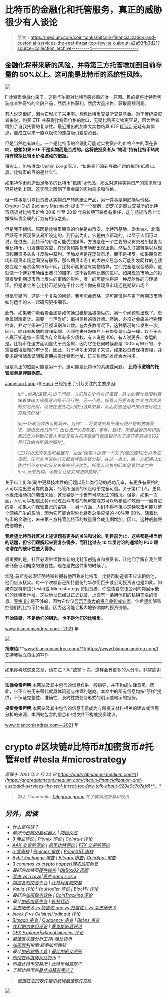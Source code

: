 # 比特币的金融化和托管服务，真正的威胁很少有人谈论

> 原文：<https://medium.com/coinmonks/bitcoin-financialization-and-custodial-services-the-real-threat-too-few-talk-about-a2a53fb3d21?source=collection_archive---------4----------------------->

## 金融化将带来新的风险，并将第三方托管增加到目前存量的 50%以上。这可能是比特币的系统性风险。

![](img/f06efd501cb12b37c685aa1f8c77e188.png)

F 比特币金融化来了。这是华尔街对比特币感兴趣的唯一原因。目的是将比特币包装成某种奇特的金融产品，然后出售获利。然后大量出售，获取高额利润。

有人说这很好，因为它增加了采用率。想想比特币交易所交易基金。对于传统投资者来说，购买 ETF 并获得比特币价格的敞口，无疑比购买实物更容易，因为后者增加了自我托管的复杂性。最近推出的加拿大实物结算 ETF [BTCC](https://www.purposeinvest.com/funds/purpose-bitcoin-etf) 无疑有其优点，自成立以来一直以极快的速度吸引着投资者。

但是当然也有缺点。一个是比特币的金融化可能对实物资产的价格产生的潜在影响。**想想如果 ETF 不是实物而是合成的。这将使投资者从“物理”持有比特币转向持有模拟比特币价格波动的借据。**

事实上，凯特琳龙(Caitlin Long)表示，“如果我们回到导致问题的相同(纸质)工具，比特币的目的是什么”。

如果华尔街创造出足够多的比特币“纸质”替代品，那么对这种实物资产的需求就很容易达到上限。这实际上限制了贵金属的实物需求和价格。

但一件事是引导投资者从实物资产转向纸面产品，另一件事是彻底操纵价格。Crypto IQ 的 Zachary Mashiach [提出了一个案例](https://www.cryptoiqtrading.com/cme-bitcoin-futures-are-poisoning-crypto/)，即芝加哥商业交易所的比特币期货对比特币价格 2018 年至 2019 年的长期下跌负有责任，这与期货市场上涉嫌操纵贵金属的行为有相似之处。

但是我不相信。原因是比特币期货的价格是由币安、比特币基地、Bitfinex、北海巨妖等主要现货交易所设定的。到目前为止，它是由点驱动的。以至于人们可以说，在过去，比特币的价格可能受到操纵，方法是在一个主要的现货交易所抛售大量比特币，引发连锁效应，在现货和期货市场都出现止损。然后头寸被转换以从现货和期货多头头寸反弹中获利。但触发点是在现货市场，而不是相反。如果期货市场和现货市场之间没有联系，那么期货市场上的大宗交易怎么可能引发同样的连锁效应呢？与贵金属市场不同，比特币期货没有实物结算，它们完全是现金结算。这就像一个博彩市场给出赛马的赔率。这不会影响比赛的进程。如果现货市场上的投资者受到期货市场上发生的事情的影响，唯一的可能性将是一种反射性的心理循环。但是谁会关心比特币期货在干什么呢？你先看现货市场还是期货市场？

但毫无疑问，这是一个复杂的问题，我可能会忽略，这可能值得与更了解期货市场如何运作的人一起研究更多细节。

此外，如果我们看看贵金属是如何通过纸制品被操纵的，另一个问题就出现了。贵金属很难审计。需要一个声誉好、值得信赖的审计师。然后，必须对金库进行物理检查，并对金条进行目视识别和计数。在大多数情况下，这种情况每年发生一次。因此，除非有极端的欺诈案例，否则在未分配账户上开借条是小菜一碟，以至于没人真正知道每一盎司库存金属有多少债权，有人说是 100，有人说更多。幸运的是，比特币在这方面明显优于贵金属，因为它在任何时候都是 100%可审计的，不需要值得信赖的审计员。因此，对于华尔街的骗子来说，如果投资者保持警惕，并要求提供储备证明和定期披露比特币地址，玩三张牌的难度会大得多。

但是真正的威胁可能是另一个。这可能是比特币的系统性问题。 **比特币激增的托管服务是罪魁祸首。**

[Jameson Lopp](https://blog.keys.casa/the-custodian-menace/) 和 [Hasu](https://insights.deribit.com/market-research/why-bitcoin-might-not-survive-a-bitcoin-standard/) 已经指出了引起关注的主要原因:

> *(I)“…如果[保管人]出了问题，人们想安全地自行保管，链上的吞吐量限制意味着快速大规模退出是不可行的。另一点是，托管人将更有能力支付非常高的交易费用，以便在彼此之间进行结算交易，从而将普通用户挤出进行链上交易的价格"*
> 
> *(ii)一场政治攻击可能展开，当局“……将要求交易所履行更严格的披露要求，围绕反洗钱/KYC 出台更严厉的规定，等等。最终，来自监管机构和国家的压力导致托管人审查交易并扣押资金”[就像银行为了遵守罗斯福 6102 号行政命令所做的那样]。*
> 
> *(三)对协议的攻击可能展开，由此“保管人协调一个叉子(硬的或软的)并改变规则。任何有争议的分叉都会导致连锁分裂，在这一点上，每一方都通过出售他们不支持的分叉来争夺经济优势。托管人出售他们希望看到消亡的 fork 分支机构，可能会让这变得更加狡猾。”*

关于以上(I)和(iii)中更具技术性的问题以及此类行动的成功几率，有更多有资格的人可以给出更可靠的答案，尽管所强调的风险似乎完全可信。关于第(二)点，更具地缘政治动机的袭击风险，这无疑是一个极有可能发生的情况。但是，如果一方面，人们可以相信比特币经过战斗考验的抗审查能力可以转移这种攻击——最肯定的是，如果人们保管自己的密钥——另一方面，人们不得不担心这种攻击可能对整个网络产生的影响，因为它可能会影响比特币总供应量的 40%至 60%。随着比特币的金融化，未来第三方托管比特币的数量将会成比例增加。因此，这种威胁将成倍增长。

**我希望比特币社区对上述话题有更多的关注和讨论。到目前为止，这些都是相当新的话题，但它们理解起来要复杂得多，而且比过去 10 年里讨论的通常的 FUD 理论潜在的破坏性要大得多。**

最重要的是，社区必须继续教育新的比特币创造者和投资者，让他们了解自我监管和储备证明概念的重要性。现在是做这件事的时候了。

埃隆·马斯克必须证明特斯拉拥有他声称的比特币。比特币制造者不应该相信他，他们应该核实。每一个吹嘘自己所持股份的华尔街巨头或公司投资者也是如此。如果你是特斯拉(Tesla)或 Microstrategy 的投资者，你应该要求该公司向你展示他们的比特币地址，这些地址已经过正式认证，上面有一条用他们的私钥签名的信息。[表格 8K](https://www.sec.gov/fast-answers/answersform8khtm.html) 是不够的，因为它仅仅[显示了重大的资产收购或处置](https://www.microstrategy.com/content/dam/website-assets/collateral/financial-documents/financial-document-archive/Form-8-K_feb-02-2021.pdf)。你希望能够监控他们的比特币持有量，因为这可能会极大地影响你的投资价值。

**开始质疑，不是他们的钥匙，也不是他们的比特币。**

www.bianconiandrea.com—2021 年

![](img/b6fb3081620e6df707ebe8f57f2db382.png)

**捐赠给**[**www.bianconiandrea.com/**](https://www.bianconiandrea.com/)支持我独立自由的写作

****************************************************************

如果你喜欢这篇文章，请在左下角“鼓掌”x 次，这样会有更多的人分享。非常感谢

******************************************************************

**法律免责声明**:本网站及其中包含的信息仅供一般指导，并不构成法律意见。因此，它不应被用来替代就具体问题与律师的磋商。本文中的所有信息均按“原样”提供，不保证完整性、准确性、及时性或任何形式的明示或暗示的担保。

**投资免责声明**:本网站及其中包含的信息无意成为与所提交材料相关的建议或信用分析的来源，本网站包含的信息和/或文件不构成投资建议。

www.bianconiandrea.com—2021 年

# crypto #区块链#比特币#加密货币#托管#etf #tesla #microstrategy

*原载于 2021 年 2 月 24 日 https://andreabianconi.medium.com*[](https://andreabianconi.medium.com/bitcoin-financialization-and-custodial-services-the-real-threat-too-few-talk-about-920e0c7a7efd)**。**

> *加入 Coinmonks [Telegram group](https://t.me/joinchat/EPmjKpNYwRMsBI4p) 并了解加密交易和投资*

## *另外，阅读*

*   *什么是[闪贷](https://blog.coincodecap.com/what-are-flash-loans-on-ethereum)？*
*   *最好的[密码交易机器人](/coinmonks/crypto-trading-bot-c2ffce8acb2a) | [网格交易](https://blog.coincodecap.com/grid-trading)*
*   *[3 商业评论](/coinmonks/3commas-review-an-excellent-crypto-trading-bot-2020-1313a58bec92) | [Pionex 评论](/coinmonks/pionex-review-exchange-with-crypto-trading-bot-1e459d0191ea) | [Coinrule 评论](https://blog.coincodecap.com/coinrule-review-a-perfect-trading-bot)*
*   *[AAX 交易所评论](/coinmonks/aax-exchange-review-2021-67c5ea09330c) | [德里比特评论](/coinmonks/deribit-review-options-fees-apis-and-testnet-2ca16c4bbdb2) | [FTX 交易所评论](/coinmonks/ftx-crypto-exchange-review-53664ac1198f)*
*   *[n 零审核](/coinmonks/ngrave-zero-review-c465cf8307fc) | [Phemex 审核](/coinmonks/phemex-review-4cfba0b49e28) | [PrimeXBT 审核](/coinmonks/primexbt-review-88e0815be858)*
*   *[Bybit Exchange 审查](/coinmonks/bybit-exchange-review-dbd570019b71) | [Bityard 审查](https://blog.coincodecap.com/bityard-reivew) | [CoinSpot 审查](https://blog.coincodecap.com/coinspot-review)*
*   *[3 commas vs crypto hopper](/coinmonks/3commas-vs-pionex-vs-cryptohopper-best-crypto-bot-6a98d2baa203)|[赚取加密利息](/coinmonks/earn-crypto-interest-b10b810fdda3)*
*   *最好的比特币[硬件钱包](/coinmonks/the-best-cryptocurrency-hardware-wallets-of-2020-e28b1c124069?source=friends_link&sk=324dd9ff8556ab578d71e7ad7658ad7c) | [BitBox02 回顾](/coinmonks/bitbox02-review-your-swiss-bitcoin-hardware-wallet-c36c88fff29)*
*   *[莱杰 vs n rave](https://blog.coincodecap.com/ngrave-vs-ledger)|[莱杰 nano s vs x](https://blog.coincodecap.com/ledger-nano-s-vs-x)*
*   *[加密复制交易平台](/coinmonks/top-10-crypto-copy-trading-platforms-for-beginners-d0c37c7d698c) | [比特码复制交易](https://blog.coincodecap.com/bityard-copy-trading)*
*   *[Vauld 评论](https://blog.coincodecap.com/vauld-review) | [YouHodler 评论](/coinmonks/youhodler-4-easy-ways-to-make-money-98969b9689f2) | [BlockFi 评论](/coinmonks/blockfi-review-53096053c097)*
*   *最好的[加密税务软件](/coinmonks/best-crypto-tax-tool-for-my-money-72d4b430816b) | [CoinTracking 评论](/coinmonks/cointracking-review-a-reliable-cryptocurrency-tax-software-5114e3eb5737)*
*   *最佳[加密借贷平台](/coinmonks/top-5-crypto-lending-platforms-in-2020-that-you-need-to-know-a1b675cec3fa) | [杠杆代币](/coinmonks/leveraged-token-3f5257808b22)*
*   *[莱杰纳米 S vs 特雷佐 one vs 特雷佐 T vs 莱杰纳米 X](https://blog.coincodecap.com/ledger-nano-s-vs-trezor-one-ledger-nano-x-trezor-t)*
*   *[block fi vs Celsius](/coinmonks/blockfi-vs-celsius-vs-hodlnaut-8a1cc8c26630)|[Hodlnaut 评论](https://blog.coincodecap.com/hodlnaut-review)*
*   *[Bitsgap 审查](https://blog.coincodecap.com/bitsgap-review) | [Quadency 审查](/coinmonks/quadency-review-a-crypto-trading-automation-platform-3068eaa374e1) | [Bitbns 审查](https://blog.coincodecap.com/bitbns-review)*
*   *[埃利帕尔泰坦评论](/coinmonks/ellipal-titan-review-85e9071dd029) | [赛克斯斯通评论](https://blog.coincodecap.com/secux-stone-hardware-wallet-review)*
*   *[DEX Explorer](https://explorer.bitquery.io/ethereum/dex)|[w](https://explorer.bitquery.io/graphql)|[local bitcoins 评论](https://blog.coincodecap.com/localbitcoins-review)*
*   *最佳[区块链分析](https://bitquery.io/blog/best-blockchain-analysis-tools-and-software)工具| [赚比特币](https://blog.coincodecap.com/earn-bitcoin)*
*   *[加密套利](/coinmonks/crypto-arbitrage-guide-how-to-make-money-as-a-beginner-62bfe5c868f6)指南:新手如何赚钱*
*   *最佳[加密制图工具](/coinmonks/what-are-the-best-charting-platforms-for-cryptocurrency-trading-85aade584d80) | [最佳加密交易所](/coinmonks/crypto-exchange-dd2f9d6f3769)*
*   *[如何在印度购买比特币](https://blog.coincodecap.com/buy-bitcoin-app-india)？*
*   *[印度比特币交易所](/coinmonks/bitcoin-exchange-in-india-7f1fe79715c9) | [比特币储蓄账户](https://blog.coincodecap.com/bitcoin-savings-account)*
*   *了解比特币的[最佳书籍有哪些？](/coinmonks/what-are-the-best-books-to-learn-bitcoin-409aeb9aff4b)*

> *[直接在您的收件箱中获得最佳软件交易](/coinmonks/newsletters/coinmonks)*

*[![](img/160ce73bd06d46c2250251e7d5969f9d.png)](https://medium.com/coinmonks/newsletters/coinmonks)*